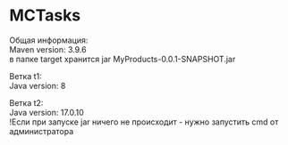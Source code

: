 # MCTasks
Общая информация: <br/>
Maven version: 3.9.6 <br/>
в папке target хранится jar MyProducts-0.0.1-SNAPSHOT.jar <br/>

Ветка t1: <br/>
Java version: 8 <br/>


Ветка t2: <br/>
Java version: 17.0.10 <br/>
!Если при запуске jar ничего не происходит - нужно запустить cmd от администратора <br/>
